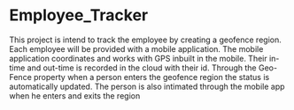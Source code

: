 # Employee_Tracker
This project is intend to track the employee by creating a geofence region. Each employee will be provided with a mobile application. The mobile application coordinates and works with GPS inbuilt in the mobile. Their in-time and out-time is recorded in the cloud with their id.
Through the Geo-Fence property when a person enters the geofence region the status is automatically updated.
The person is also intimated through the mobile app when he enters and exits the region
